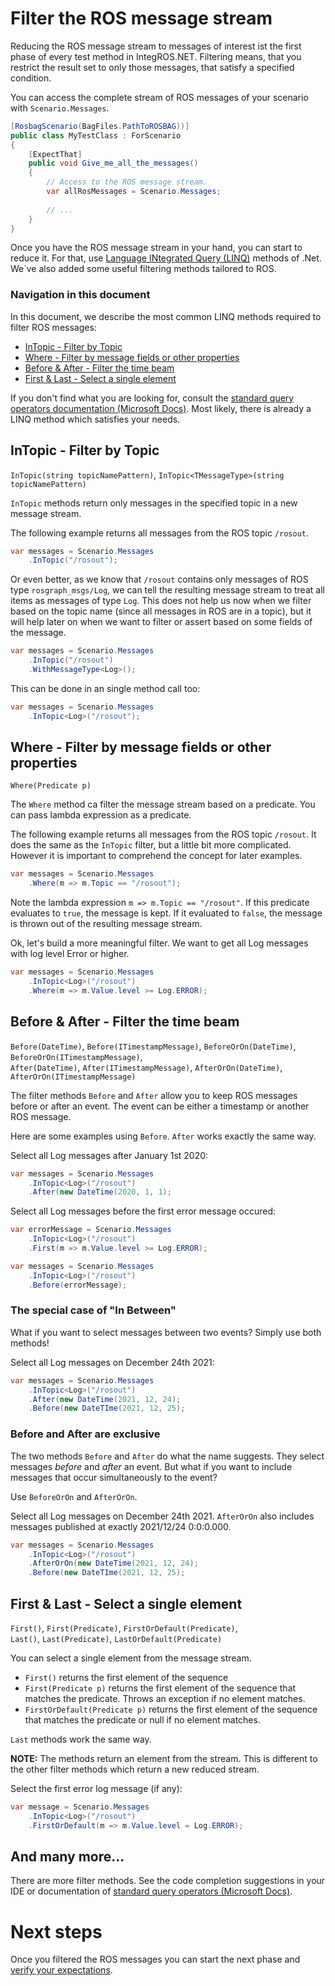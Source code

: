 # Filter the ROS message stream

Reducing the ROS message stream to messages of interest ist the first phase of every test method in IntegROS.NET.
Filtering means, that you restrict the result set to only those messages, that satisfy a specified condition.

You can access the complete stream of ROS messages of your scenario with `Scenario.Messages`.

````c#
[RosbagScenario(BagFiles.PathToROSBAG))]
public class MyTestClass : ForScenario
{
    [ExpectThat]
    public void Give_me_all_the_messages()
    {
        // Access to the ROS message stream.
        var allRosMessages = Scenario.Messages;
        
        // ...
    }
}
````

Once you have the ROS message stream in your hand, you can start to reduce it.
For that, use [Language INtegrated Query (LINQ)](https://docs.microsoft.com/en-us/dotnet/api/system.linq.enumerable?view=net-6.0) methods of .Net.
We`ve also added some useful filtering methods tailored to ROS.

### Navigation in this document

In this document, we describe the most common LINQ methods required to filter ROS messages:

* [InTopic - Filter by Topic](#intopic)
* [Where - Filter by message fields or other properties](#where)
* [Before & After - Filter the time beam](#before-after)
* [First & Last - Select a single element](#first-last)
  
If you don't find what you are looking for, consult the 
[standard query operators documentation (Microsoft Docs)](https://docs.microsoft.com/en-us/dotnet/csharp/programming-guide/concepts/linq/standard-query-operators-overview#related-sections).
Most likely, there is already a LINQ method which satisfies your needs.


## InTopic - Filter by Topic <a name="intopic"></a>

`InTopic(string topicNamePattern)`, `InTopic<TMessageType>(string topicNamePattern)`

`InTopic` methods return only messages in the specified topic in a new message stream.


The following example returns all messages from the ROS topic `/rosout`.

````c#
var messages = Scenario.Messages
    .InTopic("/rosout");
````

Or even better, as we know that `/rosout` contains only messages of ROS type `rosgraph_msgs/Log`,
we can tell the resulting message stream to treat all items as messages of type `Log`.
This does not help us now when we filter based on the topic name (since all messages in ROS are in a topic),
but it will help later on when we want to filter or assert based on some fields of the message. 

````c#
var messages = Scenario.Messages
    .InTopic("/rosout")
    .WithMessageType<Log>();
````

This can be done in an single method call too:

````c#
var messages = Scenario.Messages
    .InTopic<Log>("/rosout");
````

## Where - Filter by message fields or other properties <a name="where"></a>

`Where(Predicate p)`

The `Where` method ca filter the message stream based on a predicate.
You can pass lambda expression as a predicate.  

The following example returns all messages from the ROS topic `/rosout`.
It does the same as the `InTopic` filter, but a little bit more complicated.
However it is important to comprehend the concept for later examples.

````c#
var messages = Scenario.Messages
    .Where(m => m.Topic == "/rosout");
````

Note the lambda expression `m => m.Topic == "/rosout"`.
If this predicate evaluates to `true`, the message is kept.
If it evaluated to `false`, the message is thrown out of the resulting message stream.

Ok, let's  build a more meaningful filter.
We want to get all Log messages with log level Error or higher.

````c#
var messages = Scenario.Messages
    .InTopic<Log>("/rosout")
    .Where(m => m.Value.level >= Log.ERROR);
````

## Before & After - Filter the time beam <a name="before-after"></a>

`Before(DateTime)`, `Before(ITimestampMessage)`, `BeforeOrOn(DateTime)`, `BeforeOrOn(ITimestampMessage)`, \
`After(DateTime)`, `After(ITimestampMessage)`, `AfterOrOn(DateTime)`, `AfterOrOn(ITimestampMessage)`

The filter methods `Before` and `After` allow you to keep ROS messages before or after an event.
The event can be either a timestamp or another ROS message.

Here are some examples using `Before`. 
`After` works exactly the same way.

Select all Log messages after January 1st 2020:
````c#
var messages = Scenario.Messages
    .InTopic<Log>("/rosout")
    .After(new DateTime(2020, 1, 1);
````

Select all Log messages before the first error message occured:
````c#
var errorMessage = Scenario.Messages
    .InTopic<Log>("/rosout")
    .First(m => m.Value.level >= Log.ERROR);

var messages = Scenario.Messages
    .InTopic<Log>("/rosout")
    .Before(errorMessage);
````

### The special case of "In Between"

What if you want to select messages between two events?
Simply use both methods!

Select all Log messages on December 24th 2021:
````c#
var messages = Scenario.Messages
    .InTopic<Log>("/rosout")
    .After(new DateTime(2021, 12, 24);
    .Before(new DateTIme(2021, 12, 25);
````

### Before and After are exclusive

The two methods `Before` and `After` do what the name suggests. They select messages *before* and *after* an event.
But what if you want to include messages that occur simultaneously to the event?

Use `BeforeOrOn` and `AfterOrOn`.

Select all Log messages on December 24th 2021. 
`AfterOrOn` also includes messages published at exactly 2021/12/24 0:0:0.000.
````c#
var messages = Scenario.Messages
    .InTopic<Log>("/rosout")
    .AfterOrOn(new DateTime(2021, 12, 24);
    .Before(new DateTIme(2021, 12, 25);
````

## First & Last - Select a single element <a name="first-last"></a>

`First()`, `First(Predicate)`, `FirstOrDefault(Predicate)`, \
`Last()`, `Last(Predicate)`, `LastOrDefault(Predicate)`

You can select a single element from the message stream.

- `First()` returns the first element of the sequence
- `First(Predicate p)` returns the first element of the sequence that matches the predicate. Throws an exception if no element matches.
- `FirstOrDefault(Predicate p)`  returns the first element of the sequence that matches the predicate or null if no element matches.

`Last` methods work the same way.

**NOTE:** The methods return an element from the stream.
This is different to the other filter methods which return a new reduced stream.

Select the first error log message (if any):
````c#
var message = Scenario.Messages
    .InTopic<Log>("/rosout")
    .FirstOrDefault(m => m.Value.level = Log.ERROR);
````

## And many more...

There are more filter methods.
See the code completion suggestions in your IDE or documentation of [standard query operators (Microsoft Docs)](https://docs.microsoft.com/en-us/dotnet/csharp/programming-guide/concepts/linq/standard-query-operators-overview#related-sections).

# Next steps

Once you filtered the ROS messages you can start the next phase and [verify your expectations](verify.md).